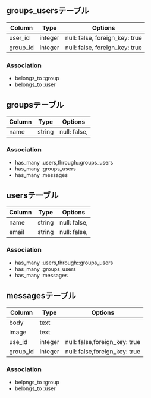 ## groups_usersテーブル

|Column|Type|Options|
|------|----|-------|
|user_id|integer|null: false, foreign_key: true|
|group_id|integer|null: false, foreign_key: true|

### Association
- belongs_to :group
- belongs_to :user

## groupsテーブル

|Column|Type|Options|
|------|----|-------|
|name|string|null: false,|

### Association
- has_many :users,through::groups_users
- has_many :groups_users
- has_many :messages

## usersテーブル

|Column|Type|Options|
|------|----|-------|
|name|string|null: false,|
|email|string|null: false,|


### Association
- has_many :users,through::groups_users
- has_many :groups_users
- has_many :messages

## messagesテーブル

|Column|Type|Options|
|------|----|-------|
|body|text||
|image|text||
|use_id|integer|null: false,foreign_key: true|
|group_id|integer|null: false,foreign_key: true|


### Association
- belpngs_to :group
- belongs_to :user